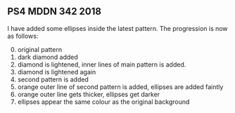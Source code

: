 ## PS4 MDDN 342 2018

I have added some ellipses inside the latest pattern. The progression is now as follows:

0. original pattern
1. dark diamond added
2. diamond is lightened, inner lines of main pattern is added.
3. diamond is lightened again
4. second pattern is added
5. orange outer line of second pattern is added, ellipses are added faintly
6. orange outer line gets thicker, ellipses get darker
7. ellipses appear the same colour as the original background

